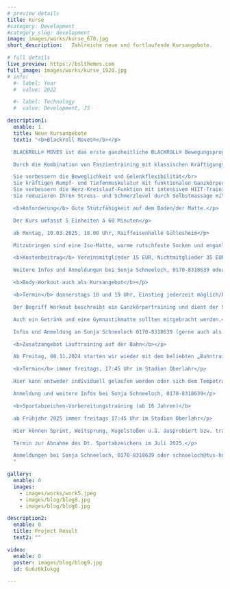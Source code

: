 ```yaml
---
# preview details
title: Kurse
#category: Development
#category_slug: development
image: images/works/kurse_670.jpg
short_description:   Zahlreiche neue und fortlaufende Kursangebote.

# full details
live_preview: https://bslthemes.com
full_image: images/works/kurse_1920.jpg
# info:
  #- label: Year
  #  value: 2022

  #- label: Technology
  #  value: Development, JS

description1:
  enable: 1
  title: Neue Kursangebote
  text1: "<b>Blackroll Moves®</b></p>

  BLACKROLL® MOVES ist das erste ganzheitliche BLACKROLL® Bewegungsprogramm.</p>

  Durch die Kombination von Faszientraining mit klassischen Kräftigungsübungen erhalten Sie ein stabiles Fundament für die notwendige Mobilität in Alltag und Training. Eine intensive Cardioeinheit mit funktionalen Ganzkörperübungen rundet das ganzheitliche Training ab und sorgt dafür, dass Sie sich auch ordentlich auspowern können.</p>  

  Sie verbessern die Beweglichkeit und Gelenkflexibilität</br>
  Sie kräftigen Rumpf- und Tiefenmuskulatur mit funktionalen Ganzkörperübungen</br>
  Sie verbessern die Herz-Kreislauf-Funktion mit intensivem HIIT-Training (Hoch Intensives Intervall Training)</br>
  Sie reduzieren Ihren Stress- und Schmerzlevel durch Selbstmassage mit der BLACKROLL.</p>

  <b>Anforderung</b> Gute Stützfähigkeit auf dem Boden/der Matte.</p>

  Der Kurs umfasst 5 Einheiten á 60 Minuten</p>

  ab Montag, 10.03.2025, 18.00 Uhr, Raiffeisenhalle Güllesheim</p>

  Mitzubringen sind eine Iso-Matte, warme rutschfeste Socken und enganliegende Kleidung.</p>

  <b>Kostenbeitrag</b> Vereinsmitglieder 15 EUR, Nichtmitglieder 35 EUR für den gesamten Kurs inkl. Leihgabe Blackroll/Duoball.</p>

  Weitere Infos und Anmeldungen bei Sonja Schneeloch, 0170-8318639 oder schneeloch@tus-horhausen.com</p>

  <b>Body-Workout auch als Kursangebot</b></p>

  <b>Termin</b> donnerstags 18 und 19 Uhr, Einstieg jederzeit möglich/Raiffeisenhalle Güllesheim</p>

  Der Begriff Workout beschreibt ein Ganzkörpertraining und dient der Steigerung der Fitness durch gezielte Übungen. Ein Workout besteht aus gymnastischen Kräftigungsübungen für Bauch, Beine, Po sowie diversen Rückenübungen. Meist trainieren wir mit dem eigenen Körpergewicht oder mit kleineren Geräten (Theraband, Hanteln). Ab und zu kommt auch mal ein Intervalltraining (M.A.X. oder Tabata) hinzu. Sie erwartet ein abwechslungs- und variantenreiches Übungsprogramm. Da nicht auf den Takt geachtet werden muss, eignet sich dieses Programm auch für Männer.</p>

  Auch ein Getränk und eine Gymnastikmatte sollten mitgebracht werden.</p>

  Infos und Anmeldung an Sonja Schneeloch 0170-8318639 (gerne auch als WhatsApp) oder schneeloch@tus-horhausen.com.</p>

  <b>Zusatzangebot Lauftraining auf der Bahn</b></p>

  Ab Freitag, 08.11.2024 starten wir wieder mit dem beliebten „Bahntraining“.</p>

  <b>Termin</b> immer freitags, 17:45 Uhr im Stadion Oberlahr</p>

  Hier kann entweder individuell gelaufen werden oder sich dem Tempotraining angeschlossen werden.</p>

  Anmeldung und weitere Infos bei Sonja Schneeloch, 0170-8318639</p>

  <b>Sportabzeichen-Vorbereitungstraining (ab 16 Jahren)</b>

  ab Frühjahr 2025 immer freitags 17:45 Uhr im Stadion Oberlahr</p>

  Hier können Sprint, Weitsprung, Kugelstoßen u.ä. ausprobiert bzw. trainiert werden.</p>

  Termin zur Abnahme des Dt. Sportabzeichens im Juli 2025.</p>

  Anmeldungen bei Sonja Schneeloch, 0170-8318639 oder schneeloch@tus-horhausen.com</p>
  "

gallery:
  enable: 0
  images:
    - images/works/work5.jpeg
    - images/blog/blog8.jpg
    - images/blog/blog6.jpg

description2:
  enable: 0
  title: Project Result
  text2: ""

video:
  enable: 0
  poster: images/blog/blog9.jpg
  id: Gu6z6kIukgg

---
```

